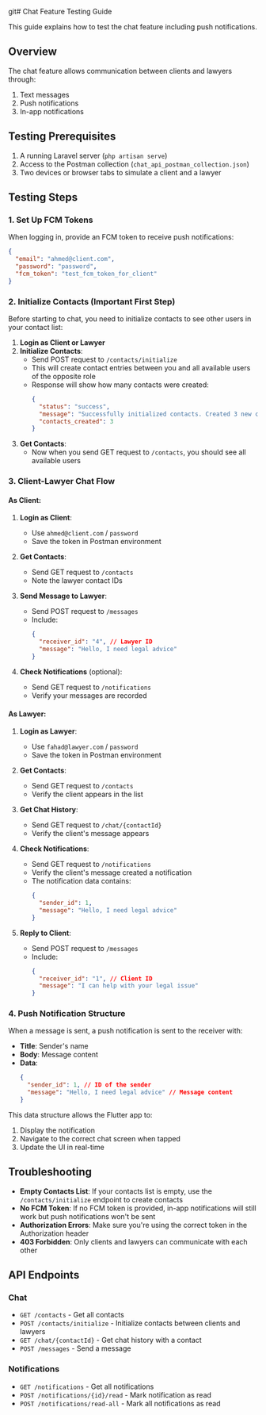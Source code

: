 git# Chat Feature Testing Guide

This guide explains how to test the chat feature including push notifications.

## Overview

The chat feature allows communication between clients and lawyers through:
1. Text messages
2. Push notifications
3. In-app notifications

## Testing Prerequisites

1. A running Laravel server (`php artisan serve`)
2. Access to the Postman collection (`chat_api_postman_collection.json`)
3. Two devices or browser tabs to simulate a client and a lawyer

## Testing Steps

### 1. Set Up FCM Tokens

When logging in, provide an FCM token to receive push notifications:

```json
{
  "email": "ahmed@client.com",
  "password": "password",
  "fcm_token": "test_fcm_token_for_client"
}
```

### 2. Initialize Contacts (Important First Step)

Before starting to chat, you need to initialize contacts to see other users in your contact list:

1. **Login as Client or Lawyer**
2. **Initialize Contacts**:
   - Send POST request to `/contacts/initialize`
   - This will create contact entries between you and all available users of the opposite role
   - Response will show how many contacts were created:
     ```json
     {
       "status": "success",
       "message": "Successfully initialized contacts. Created 3 new contacts.",
       "contacts_created": 3
     }
     ```
3. **Get Contacts**:
   - Now when you send GET request to `/contacts`, you should see all available users

### 3. Client-Lawyer Chat Flow

#### As Client:

1. **Login as Client**:
   - Use `ahmed@client.com` / `password`
   - Save the token in Postman environment

2. **Get Contacts**:
   - Send GET request to `/contacts`
   - Note the lawyer contact IDs

3. **Send Message to Lawyer**:
   - Send POST request to `/messages`
   - Include:
     ```json
     {
       "receiver_id": "4", // Lawyer ID
       "message": "Hello, I need legal advice"
     }
     ```

4. **Check Notifications** (optional):
   - Send GET request to `/notifications`
   - Verify your messages are recorded

#### As Lawyer:

1. **Login as Lawyer**:
   - Use `fahad@lawyer.com` / `password`
   - Save the token in Postman environment

2. **Get Contacts**:
   - Send GET request to `/contacts`
   - Verify the client appears in the list

3. **Get Chat History**:
   - Send GET request to `/chat/{contactId}`
   - Verify the client's message appears

4. **Check Notifications**:
   - Send GET request to `/notifications`
   - Verify the client's message created a notification
   - The notification data contains:
     ```json
     {
       "sender_id": 1,
       "message": "Hello, I need legal advice"
     }
     ```

5. **Reply to Client**:
   - Send POST request to `/messages`
   - Include:
     ```json
     {
       "receiver_id": "1", // Client ID
       "message": "I can help with your legal issue"
     }
     ```

### 4. Push Notification Structure

When a message is sent, a push notification is sent to the receiver with:

- **Title**: Sender's name
- **Body**: Message content
- **Data**:
  ```json
  {
    "sender_id": 1, // ID of the sender
    "message": "Hello, I need legal advice" // Message content
  }
  ```

This data structure allows the Flutter app to:
1. Display the notification
2. Navigate to the correct chat screen when tapped
3. Update the UI in real-time

## Troubleshooting

- **Empty Contacts List**: If your contacts list is empty, use the `/contacts/initialize` endpoint to create contacts
- **No FCM Token**: If no FCM token is provided, in-app notifications will still work but push notifications won't be sent
- **Authorization Errors**: Make sure you're using the correct token in the Authorization header
- **403 Forbidden**: Only clients and lawyers can communicate with each other

## API Endpoints

### Chat
- `GET /contacts` - Get all contacts
- `POST /contacts/initialize` - Initialize contacts between clients and lawyers
- `GET /chat/{contactId}` - Get chat history with a contact
- `POST /messages` - Send a message

### Notifications
- `GET /notifications` - Get all notifications
- `POST /notifications/{id}/read` - Mark notification as read
- `POST /notifications/read-all` - Mark all notifications as read 